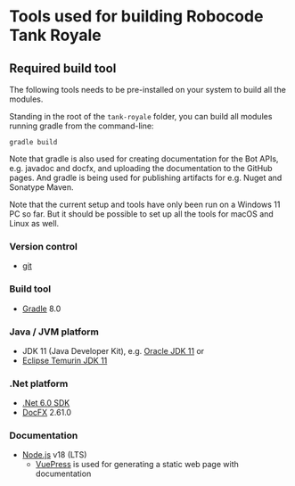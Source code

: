 # Tools used for building Robocode Tank Royale

## Required build tool

The following tools needs to be pre-installed on your system to build all the modules.

Standing in the root of the `tank-royale` folder, you can build all modules running gradle from the command-line:

    gradle build

Note that gradle is also used for creating documentation for the Bot APIs, e.g. javadoc and docfx, and uploading the
documentation to the GitHub pages. And gradle is being used for publishing artifacts for e.g. Nuget and Sonatype Maven.

Note that the current setup and tools have only been run on a Windows 11 PC so far. But it should be possible to set up
all the tools for macOS and Linux as well.

### Version control

- [git](https://git-scm.com/)

### Build tool

- [Gradle](https://gradle.org/) 8.0

### Java / JVM platform

- JDK 11 (Java Developer Kit), e.g.
  [Oracle JDK 11](https://www.oracle.com/uk/java/technologies/javase/jdk11-archive-downloads.html) or
- [Eclipse Temurin JDK 11](https://adoptium.net/temurin/releases/?version=11)

### .Net platform

- [.Net 6.0 SDK](https://dotnet.microsoft.com/en-us/download/dotnet/6.0)
- [DocFX](https://dotnet.github.io/docfx/) 2.61.0

### Documentation

- [Node.js](https://nodejs.org/en/) v18 (LTS)
    - [VuePress](https://vuepress.vuejs.org/) is used for generating a static web page with documentation
